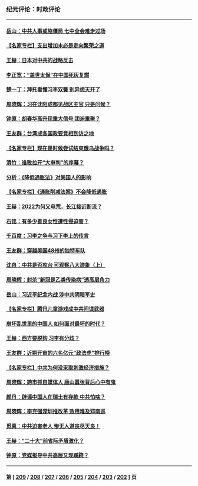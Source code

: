 ### 纪元评论：时政评论
---
#### [岳山：中共人事或陷僵局 七中全会难走过场](../../pages/nsc1025/n13808465.md) 
#### [【名家专栏】支出增加未必是走向繁荣之道](../../pages/nsc1025/n13808441.md) 
#### [王赫：日本对中共的战略反击](../../pages/nsc1025/n13808207.md) 
#### [李正宽：“盖世太保”在中国死灰复燃](../../pages/nsc1025/n13808033.md) 
#### [楚一丁：拜托看懂习李双簧 别异想天开了](../../pages/nsc1025/n13808170.md) 
#### [周晓辉：习在沈阳成都见战区主官 只是问候？](../../pages/nsc1025/n13808047.md) 
#### [钟原：胡春华高升现重大信号 团派重聚？](../../pages/nsc1025/n13807992.md) 
#### [王友群：台湾成各国政要竞相到访之地](../../pages/nsc1025/n13807989.md) 
#### [【名家专栏】现在是时候尝试结束俄乌战争吗？](../../pages/nsc1025/n13807723.md) 
#### [清竹：谁敢拉开“大审判”的序幕？](../../pages/nsc1025/n13807508.md) 
#### [分析：《降低通胀法》对美国人的影响](../../pages/nsc1025/n13807179.md) 
#### [【名家专栏】《通胀削减法案》不会降低通胀](../../pages/nsc1025/n13807172.md) 
#### [王赫：2022为何又电荒，长江接近断流？](../../pages/nsc1025/n13806942.md) 
#### [石铭：有多少善良女性遭性侵迫害？](../../pages/nsc1025/n13806994.md) 
#### [千百度：习李之争与习下李上的传言](../../pages/nsc1025/n13806971.md) 
#### [王友群：穿越美国48州的独特车队](../../pages/nsc1025/n13806826.md) 
#### [沈舟：中共是否攻台 可观察八大迹象（上）](../../pages/nsc1025/n13806866.md) 
#### [周晓辉：封杀“新冠是乙类传染病”透高层角力](../../pages/nsc1025/n13806714.md) 
#### [岳山：习近平纪念内战 涉中共阴暗军史](../../pages/nsc1025/n13806669.md) 
#### [【名家专栏】腾讯儿童游戏成中共间谍武器](../../pages/nsc1025/n13806034.md) 
#### [崩坏乱世里的中国人 如何面对最坏的时代？](../../pages/nsc1025/n13806590.md) 
#### [王赫：西方要脱钩 习李有分歧？](../../pages/nsc1025/n13806338.md) 
#### [王友群：近期开审的六名亿元“政法虎”排行榜](../../pages/nsc1025/n13806233.md) 
#### [【名家专栏】中共为何没采取刺激经济措施？](../../pages/nsc1025/n13805293.md) 
#### [周晓辉：跨市抓自媒体人 唐山嚣张背后心中有鬼](../../pages/nsc1025/n13806228.md) 
#### [颜丹：辟谣中国人在瑞士有存款 中共怕啥？](../../pages/nsc1025/n13806126.md) 
#### [周晓辉：李克强深圳推改革 效用难及邓南巡](../../pages/nsc1025/n13805874.md) 
#### [觅真：中共迫害老人 惨无人道丧尽天良！](../../pages/nsc1025/n13805777.md) 
#### [王赫：“二十大”前省际矛盾激化？](../../pages/nsc1025/n13805599.md) 
#### [钟原：党媒报导中共高层又现蹊跷？](../../pages/nsc1025/n13805608.md) 

---
#### 第 [ [209](./209.md) / [208](./208.md) / [207](./207.md) / [206](./206.md) / [205](./205.md) / [204](./204.md) / [203](./203.md) / [202](./202.md) ] 页
